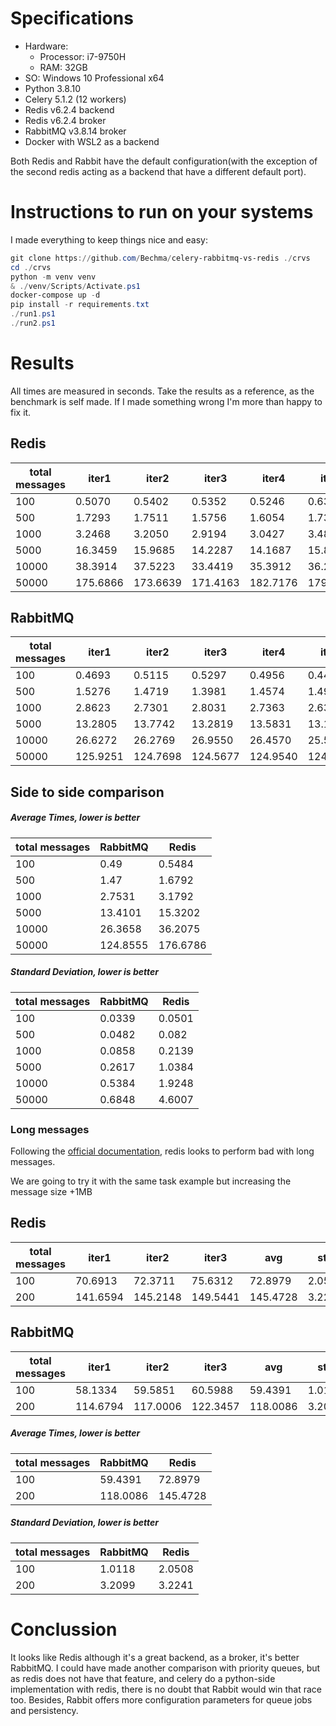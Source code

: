 # Specifications
- Hardware:
  - Processor: i7-9750H
  - RAM: 32GB
- SO: Windows 10 Professional x64
- Python 3.8.10
- Celery 5.1.2 (12 workers)
- Redis v6.2.4 backend
- Redis v6.2.4 broker
- RabbitMQ v3.8.14 broker
- Docker with WSL2 as a backend

Both Redis and Rabbit have the default configuration(with the exception of the second redis
acting as a backend that have a different default port).


# Instructions to run on your systems

I made everything to keep things nice and easy:

```powershell
git clone https://github.com/Bechma/celery-rabbitmq-vs-redis ./crvs
cd ./crvs
python -m venv venv
& ./venv/Scripts/Activate.ps1
docker-compose up -d
pip install -r requirements.txt
./run1.ps1
./run2.ps1
```

# Results
All times are measured in seconds. Take the results as a reference, as the benchmark
is self made. If I made something wrong I'm more than happy to fix it.

## Redis

| total messages | iter1    | iter2    | iter3    | iter4    | iter5    | avg      | std    |
| -------------- | -------- | -------- | -------- | -------- | -------- | -------- | ------ |
| 100            | 0.5070   | 0.5402   | 0.5352   | 0.5246   | 0.6352   | 0.5484   | 0.0501 |
| 500            | 1.7293   | 1.7511   | 1.5756   | 1.6054   | 1.7344   | 1.6792   | 0.082  |
| 1000           | 3.2468   | 3.2050   | 2.9194   | 3.0427   | 3.4820   | 3.1792   | 0.2139 |
| 5000           | 16.3459  | 15.9685  | 14.2287  | 14.1687  | 15.8892  | 15.3202  | 1.0384 |
| 10000          | 38.3914  | 37.5223  | 33.4419  | 35.3912  | 36.2909  | 36.2075  | 1.9248 |
| 50000          | 175.6866 | 173.6639 | 171.4163 | 182.7176 | 179.9086 | 176.6786 | 4.6007 |

## RabbitMQ

| total messages | iter1    | iter2    | iter3    | iter4    | iter5    | avg      | std    |
| -------------- | -------- | -------- | -------- | -------- | -------- | -------- | ------ |
| 100            | 0.4693   | 0.5115   | 0.5297   | 0.4956   | 0.4441   | 0.49     | 0.0339 |
| 500            | 1.5276   | 1.4719   | 1.3981   | 1.4574   | 1.4950   | 1.47     | 0.0482 |
| 1000           | 2.8623   | 2.7301   | 2.8031   | 2.7363   | 2.6339   | 2.7531   | 0.0858 |
| 5000           | 13.2805  | 13.7742  | 13.2819  | 13.5831  | 13.1306  | 13.4101  | 0.2617 |
| 10000          | 26.6272  | 26.2769  | 26.9550  | 26.4570  | 25.5128  | 26.3658  | 0.5384 |
| 50000          | 125.9251 | 124.7698 | 124.5677 | 124.9540 | 124.0607 | 124.8555 | 0.6848 |

## Side to side comparison

##### Average Times, lower is better
| total messages | RabbitMQ | Redis    |
| -------------- | -------- | -------- |
| 100            | 0.49     | 0.5484   |
| 500            | 1.47     | 1.6792   |
| 1000           | 2.7531   | 3.1792   |
| 5000           | 13.4101  | 15.3202  |
| 10000          | 26.3658  | 36.2075  |
| 50000          | 124.8555 | 176.6786 |

##### Standard Deviation, lower is better

| total messages | RabbitMQ | Redis  |
| -------------- | -------- | ------ |
| 100            | 0.0339   | 0.0501 |
| 500            | 0.0482   | 0.082  |
| 1000           | 0.0858   | 0.2139 |
| 5000           | 0.2617   | 1.0384 |
| 10000          | 0.5384   | 1.9248 |
| 50000          | 0.6848   | 4.6007 |


### Long messages

Following the [official documentation](https://docs.celeryproject.org/en/stable/getting-started/backends-and-brokers/index.html#redis), redis looks to perform bad with long messages.

We are going to try it with the same task example but increasing the message size +1MB


## Redis

| total messages | iter1    | iter2    | iter3    | avg      | std    |
| -------------- | -------- | -------- | -------- | -------- | ------ |
| 100            | 70.6913  | 72.3711  | 75.6312  | 72.8979  | 2.0508 |
| 200            | 141.6594 | 145.2148 | 149.5441 | 145.4728 | 3.2241 |

## RabbitMQ

| total messages | iter1    | iter2    | iter3    | avg      | std    |
| -------------- | -------- | -------- | -------- | -------- | ------ |
| 100            | 58.1334  | 59.5851  | 60.5988  | 59.4391  | 1.0118 |
| 200            | 114.6794 | 117.0006 | 122.3457 | 118.0086 | 3.2099 |


##### Average Times, lower is better
| total messages | RabbitMQ | Redis    |
| -------------- | -------- | -------- |
| 100            | 59.4391  | 72.8979  |
| 200            | 118.0086 | 145.4728 |

##### Standard Deviation, lower is better

| total messages | RabbitMQ | Redis  |
| -------------- | -------- | ------ |
| 100            | 1.0118   | 2.0508 |
| 200            | 3.2099   | 3.2241 |


# Conclussion

It looks like Redis although it's a great backend, as a broker, it's better RabbitMQ.
I could have made another comparison with priority queues, but as redis does not have that feature, and celery do a python-side implementation with redis, there is no doubt that Rabbit would win that race too.
Besides, Rabbit offers more configuration parameters for queue jobs and persistency.

